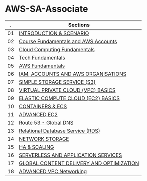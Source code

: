 # AWS-SA-Associate

. | Sections
---|---
01 | [INTRODUCTION & SCENARIO](docs/01%20INTRODUCTION%20%26%20SCENARIO.md)
02 | [Course Fundamentals and AWS Accounts](docs/02%20Course%20Fundamentals%20and%20AWS%20Accounts.md)
03 | [Cloud Computing Fundamentals](docs/03%20Cloud%20Computing%20Fundamentals.md)
04 | [Tech Fundamentals](docs/04%20Tech%20Fundamentals.md)
05 | [AWS Fundamentals](docs/05%20AWS%20Fundamentals.md)
06 | [IAM, ACCOUNTS AND AWS ORGANISATIONS](docs/06%20IAM%2C%20ACCOUNTS%20AND%20AWS%20ORGANISATIONS.md)
07 | [SIMPLE STORAGE SERVICE (S3)](docs/07%20SIMPLE%20STORAGE%20SERVICE%20(S3).md)
08 | [VIRTUAL PRIVATE CLOUD (VPC) BASICS](docs/08%20VIRTUAL%20PRIVATE%20CLOUD%20(VPC)%20BASICS.md)
09 | [ELASTIC COMPUTE CLOUD (EC2) BASICS](docs/09%20ELASTIC%20COMPUTE%20CLOUD%20(EC2)%20BASICS.md)
10 | [CONTAINERS & ECS](docs/10%20CONTAINERS%20%26%20ECS.md)
11 | [ADVANCED EC2](docs/11%20ADVANCED%20EC2.md)
12 | [Route 53 - Global DNS](docs/12%20Route%2053%20-%20Global%20DNS.md)
13 | [Relational Database Service (RDS)](docs/13%20Relational%20Database%20Service%20(RDS).md)
14 | [NETWORK STORAGE](docs/14%20NETWORK%20STORAGE.md)
15 | [HA & SCALING](docs/15%20HA%20%26%20SCALING.md)
16 | [SERVERLESS AND APPLICATION SERVICES](docs/16%20SERVERLESS%20AND%20APPLICATION%20SERVICES.md)
17 | [GLOBAL CONTENT DELIVERY AND OPTIMIZATION](docs/17%20GLOBAL%20CONTENT%20DELIVERY%20AND%20OPTIMIZATION.md)
18 | [ADVANCED VPC Networking](docs/18%20ADVANCED%20VPC%20Networking.md)

